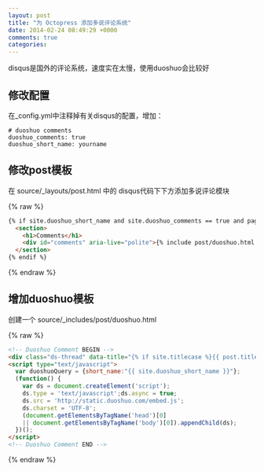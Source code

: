 ```yaml
---
layout: post
title: "为 Octopress 添加多说评论系统"
date: 2014-02-24 08:49:29 +0000
comments: true
categories: 
---
```



disqus是国外的评论系统，速度实在太慢，使用duoshuo会比较好
## 修改配置

在_config.yml中注释掉有关disqus的配置，增加：

```
# duoshuo comments
duoshuo_comments: true
duoshuo_short_name: yourname
```

## 修改post模板

在 source/_layouts/post.html 中的 disqus代码下下方添加多说评论模块

{% raw %}
```html
{% if site.duoshuo_short_name and site.duoshuo_comments == true and page.comments == true %}
  <section>
    <h1>Comments</h1>
    <div id="comments" aria-live="polite">{% include post/duoshuo.html %}</div>
  </section>
{% endif %}
```
{% endraw %}

## 增加duoshuo模板

创建一个 source/_includes/post/duoshuo.html

{% raw %}
```html
<!-- Duoshuo Comment BEGIN -->
<div class="ds-thread" data-title="{% if site.titlecase %}{{ post.title | titlecase }}{% else %}{{ post.title }}{% endif %}"></div>
<script type="text/javascript">
  var duoshuoQuery = {short_name:"{{ site.duoshuo_short_name }}"};
  (function() {
    var ds = document.createElement('script');
    ds.type = 'text/javascript';ds.async = true;
    ds.src = 'http://static.duoshuo.com/embed.js';
    ds.charset = 'UTF-8';
    (document.getElementsByTagName('head')[0] 
    || document.getElementsByTagName('body')[0]).appendChild(ds);
  })();
</script>
<!-- Duoshuo Comment END -->
```
{% endraw %}

